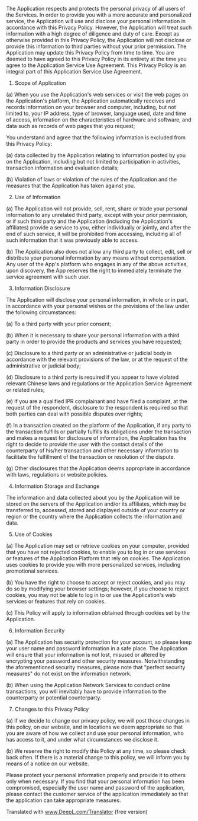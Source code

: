 The Application respects and protects the personal privacy of all users of the Services. In order to provide you with a more accurate and personalized service, the Application will use and disclose your personal information in accordance with this Privacy Policy. However, the Application will treat such information with a high degree of diligence and duty of care. Except as otherwise provided in this Privacy Policy, the Application will not disclose or provide this information to third parties without your prior permission. The Application may update this Privacy Policy from time to time. You are deemed to have agreed to this Privacy Policy in its entirety at the time you agree to the Application Service Use Agreement. This Privacy Policy is an integral part of this Application Service Use Agreement.

1. Scope of Application

(a) When you use the Application's web services or visit the web pages on the Application's platform, the Application automatically receives and records information on your browser and computer, including, but not limited to, your IP address, type of browser, language used, date and time of access, information on the characteristics of hardware and software, and data such as records of web pages that you request;

You understand and agree that the following information is excluded from this Privacy Policy:

(a) data collected by the Application relating to information posted by you on the Application, including but not limited to participation in activities, transaction information and evaluation details;

(b) Violation of laws or violation of the rules of the Application and the measures that the Application has taken against you.

2. Use of Information

(a) The Application will not provide, sell, rent, share or trade your personal information to any unrelated third party, except with your prior permission, or if such third party and the Application (including the Application's affiliates) provide a service to you, either individually or jointly, and after the end of such service, it will be prohibited from accessing, including all of such information that it was previously able to access.

(b) The Application also does not allow any third party to collect, edit, sell or distribute your personal information by any means without compensation. Any user of the App's platform who engages in any of the above activities, upon discovery, the App reserves the right to immediately terminate the service agreement with such user.

3. Information Disclosure

The Application will disclose your personal information, in whole or in part, in accordance with your personal wishes or the provisions of the law under the following circumstances:

(a) To a third party with your prior consent;

(b) When it is necessary to share your personal information with a third party in order to provide the products and services you have requested;

(c) Disclosure to a third party or an administrative or judicial body in accordance with the relevant provisions of the law, or at the request of the administrative or judicial body;

(d) Disclosure to a third party is required if you appear to have violated relevant Chinese laws and regulations or the Application Service Agreement or related rules;

(e) If you are a qualified IPR complainant and have filed a complaint, at the request of the respondent, disclosure to the respondent is required so that both parties can deal with possible disputes over rights;

(f) In a transaction created on the platform of the Application, if any party to the transaction fulfills or partially fulfills its obligations under the transaction and makes a request for disclosure of information, the Application has the right to decide to provide the user with the contact details of the counterparty of his/her transaction and other necessary information to facilitate the fulfillment of the transaction or resolution of the dispute.

(g) Other disclosures that the Application deems appropriate in accordance with laws, regulations or website policies.

4. Information Storage and Exchange

The information and data collected about you by the Application will be stored on the servers of the Application and/or its affiliates, which may be transferred to, accessed, stored and displayed outside of your country or region or the country where the Application collects the information and data.

5. Use of Cookies

(a) The Application may set or retrieve cookies on your computer, provided that you have not rejected cookies, to enable you to log in or use services or features of the Application Platform that rely on cookies. The Application uses cookies to provide you with more personalized services, including promotional services.

(b) You have the right to choose to accept or reject cookies, and you may do so by modifying your browser settings; however, if you choose to reject cookies, you may not be able to log in to or use the Application's web services or features that rely on cookies.

(c) This Policy will apply to information obtained through cookies set by the Application.

6. Information Security

(a) The Application has security protection for your account, so please keep your user name and password information in a safe place. The Application will ensure that your information is not lost, misused or altered by encrypting your password and other security measures. Notwithstanding the aforementioned security measures, please note that "perfect security measures" do not exist on the information network.

(b) When using the Application Network Services to conduct online transactions, you will inevitably have to provide information to the counterparty or potential counterparty.

7. Changes to this Privacy Policy

(a) If we decide to change our privacy policy, we will post those changes in this policy, on our website, and in locations we deem appropriate so that you are aware of how we collect and use your personal information, who has access to it, and under what circumstances we disclose it.

(b) We reserve the right to modify this Policy at any time, so please check back often. If there is a material change to this policy, we will inform you by means of a notice on our website.

Please protect your personal information properly and provide it to others only when necessary. If you find that your personal information has been compromised, especially the user name and password of the application, please contact the customer service of the application immediately so that the application can take appropriate measures.

Translated with www.DeepL.com/Translator (free version)
